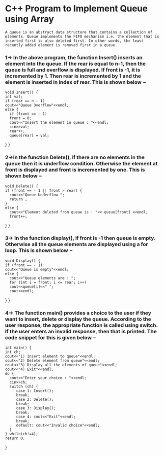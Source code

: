 # C++ Program to Implement Queue using Array

```
A queue is an abstract data structure that contains a collection of elements. Queue implements the FIFO mechanism i.e. the element that is inserted first is also deleted first. In other words, the least recently added element is removed first in a queue.
```


### 1-> In the above program, the function Insert() inserts an element into the queue. If the rear is equal to n-1, then the queue is full and overflow is displayed. If front is -1, it is incremented by 1. Then rear is incremented by 1 and the element is inserted in index of rear. This is shown below −
    void Insert() {
    int val;
    if (rear == n - 1)
    cout<<"Queue Overflow"<<endl;
    else {
      if (front == - 1)
      front = 0;
      cout<<"Insert the element in queue : "<<endl;
      cin>>val;
      rear++;
      queue[rear] = val;
   }
 }
    
### 2->In the function Delete(), if there are no elements in the queue then it is underflow condition. Otherwise the element at front is displayed and front is incremented by one. This is shown below −
    void Delete() {
    if (front == - 1 || front > rear) {
      cout<<"Queue Underflow ";
      return ;
    }
    else {
      cout<<"Element deleted from queue is : "<< queue[front] <<endl;
      front++;
   }
 }
### 3-> In the function display(), if front is -1 then queue is empty. Otherwise all the queue elements are displayed using a for loop. This is shown below −
    void Display() {
    if (front == - 1)
    cout<<"Queue is empty"<<endl;
    else {
      cout<<"Queue elements are : ";
      for (int i = front; i <= rear; i++)
      cout<<queue[i]<<" ";
      cout<<endl;
   }
}
### 4-> The function main() provides a choice to the user if they want to insert, delete or display the queue. According to the user response, the appropriate function is called using switch. If the user enters an invalid response, then that is printed. The code snippet for this is given below −
    int main() {
    int ch;
    cout<<"1) Insert element to queue"<<endl;
    cout<<"2) Delete element from queue"<<endl;
    cout<<"3) Display all the elements of queue"<<endl;
    cout<<"4) Exit"<<endl;
    do {
      cout<<"Enter your choice : "<<endl;
      cin>>ch;
      switch (ch) {
         case 1: Insert();
         break;
         case 2: Delete();
         break;
         case 3: Display();
         break;
         case 4: cout<<"Exit"<<endl;
         break;
         default: cout<<"Invalid choice"<<endl;
      }
    } while(ch!=4);
    return 0;
 } 
    
    

